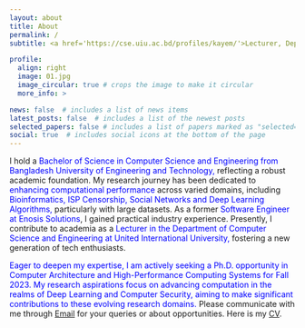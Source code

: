 ```yaml
---
layout: about
title: About
permalink: /
subtitle: <a href='https://cse.uiu.ac.bd/profiles/kayem/'>Lecturer, Department of CSE, United International University</a>

profile:
  align: right
  image: 01.jpg
  image_circular: true # crops the image to make it circular
  more_info: >

news: false  # includes a list of news items
latest_posts: false  # includes a list of the newest posts
selected_papers: false # includes a list of papers marked as "selected={true}"
social: true  # includes social icons at the bottom of the page
---
```


I hold a <span style="color:blue">Bachelor of Science in Computer Science and Engineering from Bangladesh University of Engineering and Technology,</span> reflecting a robust academic foundation. 
My research journey has been dedicated to <span style="color:blue">enhancing computational performance</span> across varied domains, including <span style="color:blue">Bioinformatics, ISP Censorship, Social Networks and Deep Learning Algorithms,</span> particularly with large datasets. 
As a former <span style="color:blue">Software Engineer at Enosis Solutions</span>, I gained practical industry experience. Presently, I contribute to academia as a <span style="color:blue">Lecturer in the Department of Computer Science and Engineering at United International University,</span> fostering a new generation of tech enthusiasts. 

<span style="color:blue">Eager to deepen my expertise, I am actively seeking a Ph.D. opportunity in Computer Architecture and High-Performance Computing Systems for Fall 2023. My research aspirations focus on advancing computation in the realms of Deep Learning and Computer Security, aiming to make significant contributions to these evolving research domains.</span>
Please communicate with me through [Email](mailto:mdhasanalkayem1998@gmail.com) for your queries or about opportunities. Here is my [CV](https://hasanalkayem.github.io/cv/). 

